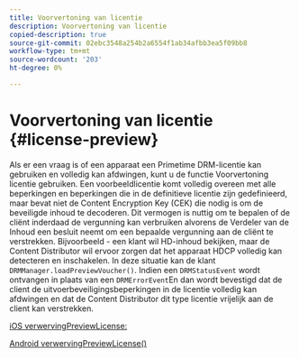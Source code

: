 ```yaml
---
title: Voorvertoning van licentie
description: Voorvertoning van licentie
copied-description: true
source-git-commit: 02ebc3548a254b2a6554f1ab34afbb3ea5f09bb8
workflow-type: tm+mt
source-wordcount: '203'
ht-degree: 0%

---
```


# Voorvertoning van licentie {#license-preview}

Als er een vraag is of een apparaat een Primetime DRM-licentie kan gebruiken en volledig kan afdwingen, kunt u de functie Voorvertoning licentie gebruiken. Een voorbeeldlicentie komt volledig overeen met alle beperkingen en beperkingen die in de definitieve licentie zijn gedefinieerd, maar bevat niet de Content Encryption Key (CEK) die nodig is om de beveiligde inhoud te decoderen. Dit vermogen is nuttig om te bepalen of de cliënt inderdaad de vergunning kan verbruiken alvorens de Verdeler van de Inhoud een besluit neemt om een bepaalde vergunning aan de cliënt te verstrekken. Bijvoorbeeld - een klant wil HD-inhoud bekijken, maar de Content Distributor wil ervoor zorgen dat het apparaat HDCP volledig kan detecteren en inschakelen. In deze situatie kan de klant `DRMManager.loadPreviewVoucher()`. Indien een `DRMStatusEvent` wordt ontvangen in plaats van een `DRMErrorEvent`En dan wordt bevestigd dat de client de uitvoerbeveiligingsbeperkingen in de licentie volledig kan afdwingen en dat de Content Distributor dit type licentie vrijelijk aan de client kan verstrekken.

[iOS verwervingPreviewLicense:](https://help.adobe.com/en_US/primetime/api/drm-apis/client/ios/interface_d_r_m_manager.html#a3baac603bdd8826624dbe97f9faaba10)

[Android verwervingPreviewLicense()](https://help.adobe.com/en_US/primetime/api/drm-apis/client/android/com/adobe/ave/drm/DRMManager.html#acquirePreviewLicense(com.adobe.ave.drm.DRMMetadata,%20com.adobe.ave.drm.DRMOperationErrorCallback,%20com.adobe.ave.drm.DRMLicenseAcquiredCallback))
